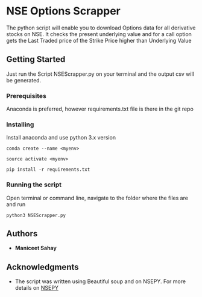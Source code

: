 # NSE Options Scrapper

The python script will enable you to download Options data for all derivative stocks on NSE.
It checks the present underlying value and for a call option gets the Last Traded price of the Strike Price higher than Underlying Value


## Getting Started

Just run the Script NSEScrapper.py on your terminal and the output csv will be generated.

### Prerequisites

Anaconda is preferred, however requirements.txt file is there in the git repo


### Installing

Install anaconda and use python 3.x version

```
conda create --name <myenv>

source activate <myenv>

pip install -r requirements.txt

```
### Running the script

Open terminal or command line, navigate to the folder where the files are and run

```
python3 NSEScrapper.py

```


## Authors

* **Maniceet Sahay** 



## Acknowledgments

* The script was written using Beautiful soup and on NSEPY. For more details on [NSEPY](https://github.com/swapniljariwala/nsepy)


